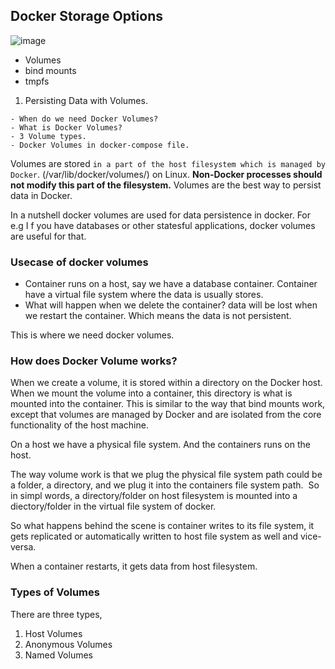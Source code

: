 ## Docker Storage Options
![image](https://user-images.githubusercontent.com/76727343/213815465-28a89fa0-6075-4347-b2b0-8b5a10130e03.png)

- Volumes
- bind mounts
- tmpfs

1. Persisting Data with Volumes.
```
- When do we need Docker Volumes?
- What is Docker Volumes?
- 3 Volume types.
- Docker Volumes in docker-compose file.
```
Volumes are stored ```in a part of the host filesystem which is managed by Docker```. (/var/lib/docker/volumes/) on Linux.
__Non-Docker processes should not modify this part of the filesystem.__
Volumes are the best way to persist data in Docker.

In a nutshell docker volumes are used for data persistence in docker.
For e.g I f you have databases or other statesful applications, docker volumes are useful for that.

### Usecase of docker volumes
- Container runs on a host, say we have a database container. Container have a virtual file system where the data is usually stores.
- What will happen when we delete the container? data will be lost when we restart the container. Which means the data is not persistent.

This is where we need docker volumes.

### How does Docker Volume works?
When we create a volume, it is stored within a directory on the Docker host. 
When we mount the volume into a container, this directory is what is mounted into the container. This is similar to the way that bind mounts work, except that volumes are managed by Docker and are isolated from the core functionality of the host machine.

On a host we have a physical file system. And the containers runs on the host.

The way volume work is that we plug the physical file system path could be a folder, a directory, and we plug it into the containers file system path.
<Image>
So in simpl words, a directory/folder on host filesystem is mounted into a diectory/folder in the virtual file system of docker.

So what happens behind the scene is container writes to its file system, it gets replicated or automatically written to host file system as well and vice-versa.

When a container restarts, it gets data from host filesystem.

### Types of Volumes
There are three types,
1. Host Volumes
2. Anonymous Volumes
3. Named Volumes

